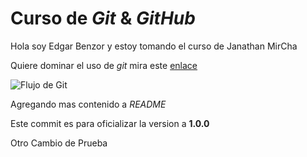 # Curso de _Git_ & _GitHub_

Hola soy Edgar Benzor y estoy tomando el curso de Janathan MirCha

Quiere dominar el uso de _git_ mira este [enlace](https://jonmircha.git)

![Flujo de Git](git-flow.png)

Agregando mas contenido a _README_

Este commit es para oficializar la version a **1.0.0**


Otro 
Cambio de Prueba

